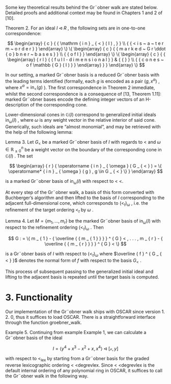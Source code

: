 Some key theoretical results behind the Gr¨obner walk are stated below. Detailed proofs and additional context may be found in Chapters 1 and 2 of [10].

Theorem 2. For an ideal $I \triangleleft R$ , the following sets are in one-to-one correspondence:

$$
 \begin{array} { c } { { \mathrm { i n } _ { < } ( I ) , } } \\ { { < i s ~ a ~ t e r m ~ o r d e r } } \end{array} \}  \{ \begin{array} { c } { { m a r k e d ~ G r \ddot { o } b n e r ~ b a s e s } } \\ { { o f I } } \end{array} \}  \{ \begin{array} { c } { { \begin{array} { r l } { { f u l l - d i m e n s i o n a l } } & { { } } \\ { { c o n e s ~ o f \mathbb { G } ( I ) } } \end{array} } } \end{array} \}
$$

In our setting, a marked Gr¨obner basis is a reduced Gr¨obner basis with the leading terms identified (formally, each $g$ is encoded as a pair $( g , x ^ { \alpha } )$ , where $x ^ { \alpha } = \operatorname { i n } _ { < } ( g )$ ). The first correspondence in Theorem 2 immediate, whilst the second correspondence is a consequence of [13, Theorem 1.11]: marked Gr¨obner bases encode the defining integer vectors of an H-description of the corresponding cone.

Lower-dimensional cones in $\mathbb { G } ( I )$ correspond to generalized initial ideals $\mathrm { i n } _ { \omega } ( I )$ , where $\omega$ is any weight vector in the relative interior of said cone. Generically, such ideals are “almost monomial”, and may be retrieved with the help of the following lemma:

Lemma 3. Let $G _ { < }$ be a marked Gr¨obner basis of $I$ with regards to $<$ and $\omega \in \mathbb { R } _ { \geq 0 } ^ { n }$ be a weight vector on the boundary of the corresponding cone in $\mathbb { G } ( I )$ . The set

$$
\begin{array} { r } { \operatorname { i n } _ { \omega } ( G _ { < } ) = \{ \operatorname* { i n } _ { \omega } ( g ) , g \in G _ { < } \} } \end{array}
$$

is a marked Gr¨obner basis of $\mathrm { i n } _ { \omega } ( I )$ with respect to $<$ <.

At every step of the Gr¨obner walk, a basis of this form converted with Buchberger’s algorithm and then lifted to the basis of $I$ corresponding to the adjacent full-dimensional cone, which corresponds to $( < _ { t } ) _ { \omega }$ , i.e. the refinement of the target ordering $< _ { t }$ by $\omega$ .

Lemma 4. Let $M = \{ m _ { 1 } , . . . , m _ { r } \}$ be the marked Gr¨obner basis of $\mathrm { i n } _ { \omega } ( I )$ with respect to the refinement ordering $( < _ { t } ) _ { \omega }$ . Then

$$
G : = \{ m _ { 1 } - { \overline { { m _ { 1 } } } } ^ { G } < , . . . , m _ { r } - { \overline { { m _ { r } } } } ^ { G } < \}
$$

is a Gr¨obner basis of $I$ with respect to $( < _ { t } ) _ { \omega }$ where $\overline { f } ^ { G _ { < } }$ denotes the normal form of $f$ with respect to the basis $G _ { < }$ .

This process of subsequent passing to the generalized initial ideal and lifting to the adjacent basis is repeated until the target basis is computed.

# 3. Functionality

Our implementation of the Gr¨obner walk ships with OSCAR since version 1. 2. 0, thus it suffices to load OSCAR. There is a straightforward interface through the function groebner_walk.

Example 5. Continuing from example Example 1, we can calculate a Gr¨obner basis of the ideal

$$
I = \langle y ^ { 4 } + x ^ { 3 } - x ^ { 2 } + x , x ^ { 4 } \rangle \triangleleft [ \mathscr { x } , y ]
$$

with respect to $< _ { \mathrm { l e x } }$ by starting from a Gr¨obner basis for the graded reverse lexicographic ordering $<$ <degrevlex. Since $<$ <degrevlex is the default internal ordering of any polynomial ring in OSCAR, it suffices to call the Gr¨obner walk in the following way.